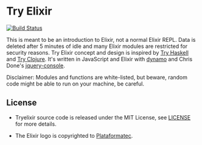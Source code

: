 # Try Elixir

[![Build Status](https://travis-ci.org/tryelixir/tryelixir.png?branch=elixir-1.0)](https://travis-ci.org/tryelixir/tryelixir)

This is meant to be an introduction to Elixir, not a normal Elixir REPL.
Data is deleted after 5 minutes of idle and many Elixir modules are restricted for security reasons. Try Elixir concept and design is inspired by [Try Haskell](http://tryhaskell.org/) and [Try Clojure](http://tryclj.com/). It's written in JavaScript and Elixir with [dynamo](https://github.com/elixir-lang/dynamo) and Chris Done's [jquery-console](https://github.com/chrisdone/jquery-console).

Disclaimer: Modules and functions are white-listed, but beware, random code might be able to run on your machine, be careful.

## License

* Tryelixir source code is released under the MIT License, see [LICENSE](https://github.com/tryelixir/tryelixir/blob/master/LICENSE) for more details.

* The Elixir logo is copyrighted to [Plataformatec](http://plataformatec.com.br/).
